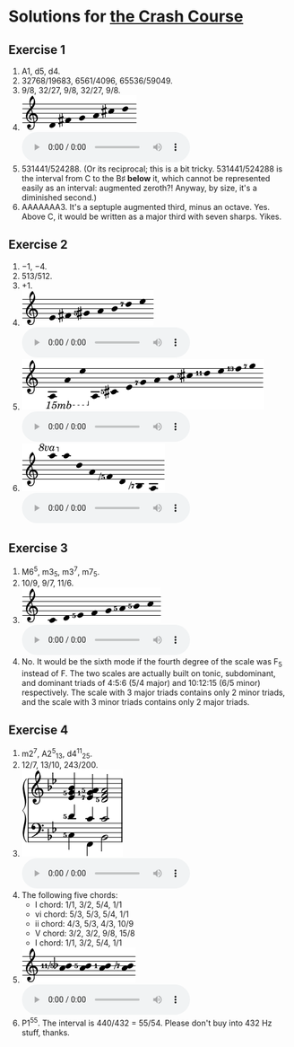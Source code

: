 # Solutions for [the Crash Course](crash.md)

## Exercise 1

1. A1, d5, d4.
2. 32768/19683, 6561/4096, 65536/59049.
3. 9/8, 32/27, 9/8, 32/27, 9/8.
4. <img src="../assets/solutions/pentatonic.png" alt="D–F♯–G–A–C♯–D"> <audio controls><source src="../assets/solutions/pentatonic.mp3" type="audio/mpeg"></audio>
5. 531441/524288. (Or its reciprocal; this is a bit tricky. 531441/524288 is the interval from C to the B♯ **below** it, which cannot be represented easily as an interval: augmented zeroth?! Anyway, by size, it's a diminished second.)
6. AAAAAAA3. It's a septuple augmented third, minus an octave. Yes. Above C, it would be written as a major third with seven sharps. Yikes.

## Exercise 2

1. −1, −4.
2. 513/512.
3. +1.
4. <img src="../assets/solutions/seven-limit.png" alt="E–F♯–G♯5–A–B–D7–E"> <audio controls><source src="../assets/solutions/seven-limit.mp3" type="audio/mpeg"></audio>
5. <img src="../assets/solutions/overtone-long.png" alt="A–A–E–A–C♯5–E–G7–A–B–C♯5–D11–E–F13–G7"> <audio controls><source src="../assets/solutions/overtone-long.mp3" type="audio/mpeg"></audio>
6. <img src="../assets/solutions/undertone.png" alt="A–A–D–A–F-5–D–B-7–A"> <audio controls><source src="../assets/solutions/undertone.mp3" type="audio/mpeg"></audio>

## Exercise 3

1. M6<sup>5</sup>, m3<sub>5</sub>, m3<sup>7</sup>, m7<sub>5</sub>.
2. 10/9, 9/7, 11/6.
3. <img src="../assets/solutions/just-major.png" alt="C–D–E5–F–G–A5–B5–C"> <audio controls><source src="../assets/solutions/just-major.mp3" type="audio/mpeg"></audio>
4. No. It would be the sixth mode if the fourth degree of the scale was F<sub>5</sub> instead of F. The two scales are actually built on tonic, subdominant, and dominant triads of 4:5:6 (5/4 major) and 10:12:15 (6/5 minor) respectively. The scale with 3 major triads contains only 2 minor triads, and the scale with 3 minor triads contains only 2 major triads.

## Exercise 4

1. m2<sup>7</sup>, A2<sup>5</sup><sub>13</sub>, d4<sup>11</sup><sub>25</sub>.
2. 12/7, 13/10, 243/200.
3. <img src="../assets/solutions/ii-v-i.png" alt="C5–D5–E♭–G5–B♭, F–C1–E♭7–F–A5, B♭–C–D5–F–A5"> <audio controls><source src="../assets/solutions/ii-v-i.mp3" type="audio/mpeg"></audio>
4. The following five chords:
	- I chord: 1/1, 3/2, 5/4, 1/1
	- vi chord: 5/3, 5/3, 5/4, 1/1
	- ii chord: 4/3, 5/3, 4/3, 10/9
	- V chord: 3/2, 3/2, 9/8, 15/8
	- I chord: 1/1, 3/2, 5/4, 1/1
5. <img src="../assets/solutions/seconds.png" alt="A–B♭11-5, A–B5, A–B, A–B-7"> <audio controls><source src="../assets/crash/seconds.mp3" type="audio/mpeg"></audio>
6. P1<sup>55</sup>. The interval is 440/432 = 55/54. Please don't buy into 432 Hz stuff, thanks.
